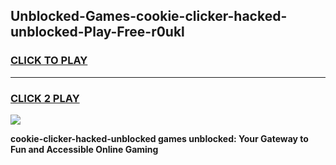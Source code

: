 
## Unblocked-Games-cookie-clicker-hacked-unblocked-Play-Free-r0ukl
<h3>
<a href="https://premium76.site?title=cookie-clicker-hacked-unblocked&ref=10A">CLICK TO PLAY</a></h3>
<hr>

<h3>
<a href="https://premium76.site?title=cookie-clicker-hacked-unblocked&ref=10A">CLICK 2 PLAY</a>
  
</h3>

<a href="https://premium76.site?title=cookie-clicker-hacked-unblocked&ref=10A"><img src="https://clearcache.store/games.png"></a>


**cookie-clicker-hacked-unblocked games unblocked: Your Gateway to Fun and Accessible Online Gaming**
